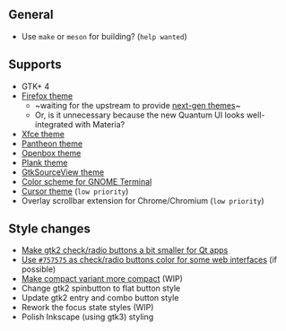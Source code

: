 ## General

- Use `make` or `meson` for building? (`help wanted`)

## Supports

- GTK+ 4
- [Firefox theme](../../issues/78)
  - ~waiting for the upstream to provide [next-gen themes](https://blog.mozilla.org/addons/2017/02/24/improving-themes-in-firefox/)~
  - Or, is it unnecessary because the new Quantum UI looks well-integrated with Materia?
- [Xfce theme](../../issues/60)
- [Pantheon theme](../../issues/69)
- [Openbox theme](../../issues/254)
- [Plank theme](../../issues/206)
- [GtkSourceView theme](../../issues/150)
- [Color scheme for GNOME Terminal](../../issues/157)
- [Cursor theme](../../issues/156) (`low priority`)
- Overlay scrollbar extension for Chrome/Chromium (`low priority`)

## Style changes

- [Make gtk2 check/radio buttons a bit smaller for Qt apps](../../issues/106)
- [Use `#757575` as check/radio buttons color for some web interfaces](../../issues/123) (if possible)
- [Make compact variant more compact](../../issues/79) (WIP)
- Change gtk2 spinbutton to flat button style
- Update gtk2 entry and combo button style
- Rework the focus state styles (WIP)
- Polish Inkscape (using gtk3) styling
